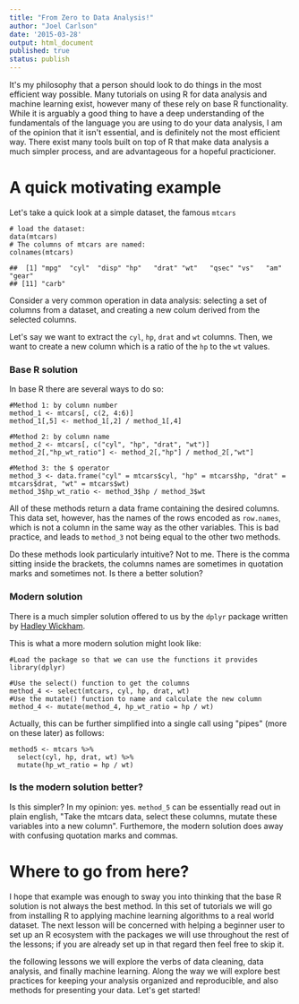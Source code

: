 ```yaml
---
title: "From Zero to Data Analysis!"
author: "Joel Carlson"
date: '2015-03-28'
output: html_document
published: true
status: publish
---
```

 
It's my philosophy that a person should look to do things in the most efficient way possible. Many tutorials on using R for data analysis and machine learning exist, however many of these rely on base R functionality. While it is arguably a good thing to have a deep understanding of the fundamentals of the language you are using to do your data analysis, I am of the opinion that it isn't essential, and is definitely not the most efficient way. There exist many tools built on top of R that make data analysis a much simpler process, and are advantageous for a hopeful practicioner.
 
# A quick motivating example
 
Let's take a quick look at a simple dataset, the famous `mtcars`
 

    # load the dataset:
    data(mtcars)
    # The columns of mtcars are named:
    colnames(mtcars)

    ##  [1] "mpg"  "cyl"  "disp" "hp"   "drat" "wt"   "qsec" "vs"   "am"   "gear"
    ## [11] "carb"
 
Consider a very common operation in data analysis: selecting a set of columns from a dataset, and creating a new colum derived from the selected columns.
 
Let's say we want to extract the `cyl`, `hp`, `drat` and `wt` columns. Then, we want to create a new column which is a ratio of the `hp` to the `wt` values.
 
### Base R solution
 
In base R there are several ways to do so:
 

    #Method 1: by column number
    method_1 <- mtcars[, c(2, 4:6)]
    method_1[,5] <- method_1[,2] / method_1[,4]
     
    #Method 2: by column name
    method_2 <- mtcars[, c("cyl", "hp", "drat", "wt")]
    method_2[,"hp_wt_ratio"] <- method_2[,"hp"] / method_2[,"wt"]
     
    #Method 3: the $ operator
    method_3 <- data.frame("cyl" = mtcars$cyl, "hp" = mtcars$hp, "drat" = mtcars$drat, "wt" = mtcars$wt)
    method_3$hp_wt_ratio <- method_3$hp / method_3$wt 
 
All of these methods return a data frame containing the desired columns. This data set, however, has the names of the rows encoded as `row.names`, which is not a column in the same way as the other variables. This is bad practice, and leads to `method_3` not being equal to the other two methods.
 
Do these methods look particularly intuitive? Not to me. There is the comma sitting inside the brackets, the columns names are sometimes in quotation marks and sometimes not. Is there a better solution?
 
### Modern solution
 
There is a much simpler solution offered to us by the `dplyr` package written by [Hadley Wickham](http://had.co.nz/). 
 
This is what a more modern solution might look like:
 

    #Load the package so that we can use the functions it provides
    library(dplyr)
     
    #Use the select() function to get the columns
    method_4 <- select(mtcars, cyl, hp, drat, wt)
    #Use the mutate() function to name and calculate the new column
    method_4 <- mutate(method_4, hp_wt_ratio = hp / wt)
 
Actually, this can be further simplified into a single call using "pipes" (more on these later) as follows:
 

    method5 <- mtcars %>% 
      select(cyl, hp, drat, wt) %>%
      mutate(hp_wt_ratio = hp / wt)
 
### Is the modern solution better?
 
Is this simpler? In my opinion: yes. `method_5` can be essentially read out in plain english, "Take the mtcars data, select these columns, mutate these variables into a new column". Furthemore, the modern solution does away with confusing quotation marks and commas.
 
# Where to go from here?
 
I hope that example was enough to sway you into thinking that the base R solution is not always the best method.
In this set of tutorials we will go from installing R to applying machine learning algorithms to a real world dataset. The next lesson will be concerned with helping a beginner user to set up an R ecosystem with the packages we will use throughout the rest of the lessons; if you are already set up in that regard then feel free to skip it. 
 
the following lessons we will explore the verbs of data cleaning, data analysis, and finally machine learning. Along the way we will explore best practices for keeping your analysis organized and reproducible, and also methods for presenting your data. Let's get started!
 
